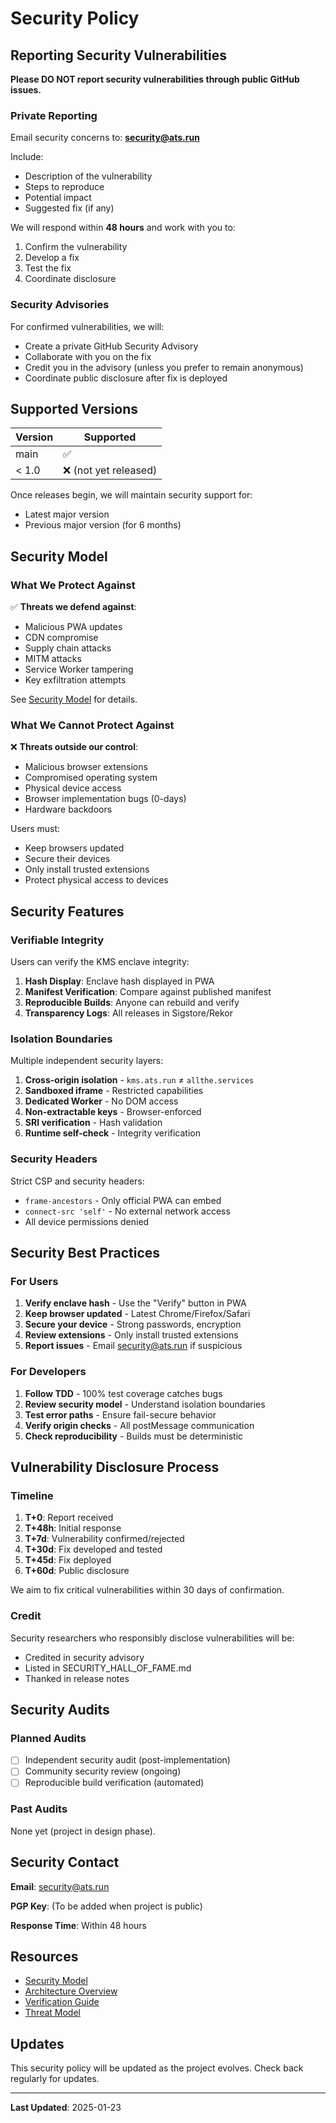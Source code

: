 # Security Policy

## Reporting Security Vulnerabilities

**Please DO NOT report security vulnerabilities through public GitHub issues.**

### Private Reporting

Email security concerns to: **security@ats.run**

Include:
- Description of the vulnerability
- Steps to reproduce
- Potential impact
- Suggested fix (if any)

We will respond within **48 hours** and work with you to:
1. Confirm the vulnerability
2. Develop a fix
3. Test the fix
4. Coordinate disclosure

### Security Advisories

For confirmed vulnerabilities, we will:
- Create a private GitHub Security Advisory
- Collaborate with you on the fix
- Credit you in the advisory (unless you prefer to remain anonymous)
- Coordinate public disclosure after fix is deployed

## Supported Versions

| Version | Supported          |
| ------- | ------------------ |
| main    | :white_check_mark: |
| < 1.0   | :x: (not yet released) |

Once releases begin, we will maintain security support for:
- Latest major version
- Previous major version (for 6 months)

## Security Model

### What We Protect Against

✅ **Threats we defend against**:
- Malicious PWA updates
- CDN compromise
- Supply chain attacks
- MITM attacks
- Service Worker tampering
- Key exfiltration attempts

See [Security Model](docs/architecture/crypto/design/05-security-model.md) for details.

### What We Cannot Protect Against

❌ **Threats outside our control**:
- Malicious browser extensions
- Compromised operating system
- Physical device access
- Browser implementation bugs (0-days)
- Hardware backdoors

Users must:
- Keep browsers updated
- Secure their devices
- Only install trusted extensions
- Protect physical access to devices

## Security Features

### Verifiable Integrity

Users can verify the KMS enclave integrity:

1. **Hash Display**: Enclave hash displayed in PWA
2. **Manifest Verification**: Compare against published manifest
3. **Reproducible Builds**: Anyone can rebuild and verify
4. **Transparency Logs**: All releases in Sigstore/Rekor

### Isolation Boundaries

Multiple independent security layers:

1. **Cross-origin isolation** - `kms.ats.run` ≠ `allthe.services`
2. **Sandboxed iframe** - Restricted capabilities
3. **Dedicated Worker** - No DOM access
4. **Non-extractable keys** - Browser-enforced
5. **SRI verification** - Hash validation
6. **Runtime self-check** - Integrity verification

### Security Headers

Strict CSP and security headers:
- `frame-ancestors` - Only official PWA can embed
- `connect-src 'self'` - No external network access
- All device permissions denied

## Security Best Practices

### For Users

1. **Verify enclave hash** - Use the "Verify" button in PWA
2. **Keep browser updated** - Latest Chrome/Firefox/Safari
3. **Secure your device** - Strong passwords, encryption
4. **Review extensions** - Only install trusted extensions
5. **Report issues** - Email security@ats.run if suspicious

### For Developers

1. **Follow TDD** - 100% test coverage catches bugs
2. **Review security model** - Understand isolation boundaries
3. **Test error paths** - Ensure fail-secure behavior
4. **Verify origin checks** - All postMessage communication
5. **Check reproducibility** - Builds must be deterministic

## Vulnerability Disclosure Process

### Timeline

1. **T+0**: Report received
2. **T+48h**: Initial response
3. **T+7d**: Vulnerability confirmed/rejected
4. **T+30d**: Fix developed and tested
5. **T+45d**: Fix deployed
6. **T+60d**: Public disclosure

We aim to fix critical vulnerabilities within 30 days of confirmation.

### Credit

Security researchers who responsibly disclose vulnerabilities will be:
- Credited in security advisory
- Listed in SECURITY_HALL_OF_FAME.md
- Thanked in release notes

## Security Audits

### Planned Audits

- [ ] Independent security audit (post-implementation)
- [ ] Community security review (ongoing)
- [ ] Reproducible build verification (automated)

### Past Audits

None yet (project in design phase).

## Security Contact

**Email**: security@ats.run

**PGP Key**: (To be added when project is public)

**Response Time**: Within 48 hours

## Resources

- [Security Model](docs/architecture/crypto/design/05-security-model.md)
- [Architecture Overview](docs/architecture/crypto/README.md)
- [Verification Guide](docs/architecture/crypto/design/06-implementation-guide.md)
- [Threat Model](docs/architecture/crypto/design/05-security-model.md#threat-model)

## Updates

This security policy will be updated as the project evolves. Check back regularly for updates.

---

**Last Updated**: 2025-01-23
